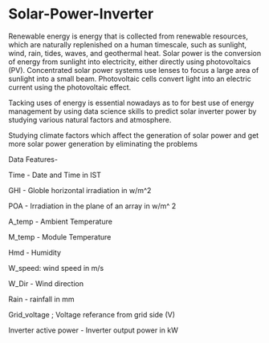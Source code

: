 # Solar-Power-Inverter

Renewable energy is energy that is collected from renewable resources, which are naturally replenished on a human timescale, such as sunlight, wind, rain, tides, waves, and geothermal heat.
Solar power is the conversion of energy from sunlight into electricity, either directly using photovoltaics (PV). Concentrated solar power systems use lenses to focus a large area of sunlight into a small beam. Photovoltaic cells convert light into an electric current using the photovoltaic effect.

Tacking uses of energy is essential nowadays as to for best use of  energy management by using data science skills to predict solar inverter power by studying various natural factors and atmosphere.

Studying climate factors which affect the generation of solar power and get more solar power generation by eliminating the problems

Data Features-

Time - Date and Time in IST

GHI - Globle horizontal irradiation in w/m^2 

POA - Irradiation in the plane of an array in w/m^ 2

A_temp - Ambient Temperature

M_temp - Module Temperature

Hmd - Humidity

W_speed: wind speed in m/s

W_Dir - Wind direction 

 Rain - rainfall in mm

Grid_voltage ; Voltage referance from grid side (V)

Inverter active power - Inverter output power in kW
